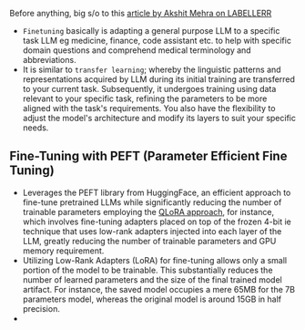 Before anything, big s/o to this [article by Akshit Mehra on LABELLERR](https://www.labellerr.com/blog/hands-on-with-fine-tuning-llm/)

* `Finetuning` basically is adapting a general purpose LLM to a specific task LLM eg medicine, finance, code assistant etc. to help with specific domain questions and comprehend medical terminology and abbreviations.
* It is similar to `transfer learning`; whereby the linguistic patterns and representations acquired by LLM during its initial training are transferred to your current task. Subsequently, it undergoes training using data relevant to your specific task, refining the parameters to be more aligned with the task's requirements.
 You also have the flexibility to adjust the model's architecture and modify its layers to suit your specific needs.

## Fine-Tuning with PEFT (Parameter Efficient Fine Tuning)
* Leverages the PEFT library from HuggingFace, an efficient approach to fine-tune pretrained LLMs while significantly reducing the number of trainable parameters employing the [QLoRA approach](https://arxiv.org/abs/2305.14314), for instance, which involves fine-tuning adapters placed on top of the frozen 4-bit ie technique that uses low-rank adapters injected into each layer of the LLM, greatly reducing the number of trainable parameters and GPU memory requirement.
* Utilizing Low-Rank Adapters (LoRA) for fine-tuning allows only a small portion of the model to be trainable. This substantially reduces the number of learned parameters and the size of the final trained model artifact. For instance, the saved model occupies a mere 65MB for the 7B parameters model, whereas the original model is around 15GB in half precision.
* 

